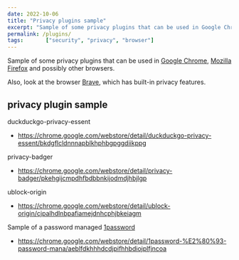 ```yaml
---
date: 2022-10-06
title: "Privacy plugins sample"
excerpt: "Sample of some privacy plugins that can be used in Google Chrome, Mozilla Firefox and others."
permalink: /plugins/
tags:       ["security", "privacy", "browser"]
---
```


Sample of some privacy plugins that can be used in [Google Chrome](https://www.google.com/chrome/), [Mozilla Firefox](https://www.mozilla.org/) and possibly other browsers.

Also, look at the browser [Brave](https://brave.com/), which has built-in privacy features.

## privacy plugin sample

duckduckgo-privacy-essent

* <https://chrome.google.com/webstore/detail/duckduckgo-privacy-essent/bkdgflcldnnnapblkhphbgpggdiikppg>

privacy-badger

* <https://chrome.google.com/webstore/detail/privacy-badger/pkehgijcmpdhfbdbbnkijodmdjhbjlgp>


ublock-origin

* <https://chrome.google.com/webstore/detail/ublock-origin/cjpalhdlnbpafiamejdnhcphjbkeiagm>


Sample of a password managed [1password](https://1password.com/)

* <https://chrome.google.com/webstore/detail/1password-%E2%80%93-password-mana/aeblfdkhhhdcdjpifhhbdiojplfjncoa>

